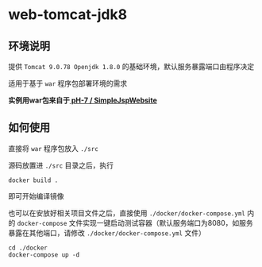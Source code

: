 # web-tomcat-jdk8

## 环境说明

提供 `Tomcat 9.0.78 Openjdk 1.8.0` 的基础环境，默认服务暴露端口由程序决定

适用于基于 `war` 程序包部署环境的需求

**实例用war包来自于[ pH-7 / SimpleJspWebsite ](https://github.com/pH-7/SimpleJspWebsite)**

## 如何使用

直接将 `war` 程序包放入 `./src` 

源码放置进 `./src` 目录之后，执行 
```shell
docker build .
```
即可开始编译镜像

也可以在安放好相关项目文件之后，直接使用 `./docker/docker-compose.yml` 内的 `docker-compose` 文件实现一键启动测试容器（默认服务端口为8080，如服务暴露在其他端口，请修改 `./docker/docker-compose.yml` 文件）

```shell
cd ./docker
docker-compose up -d
```